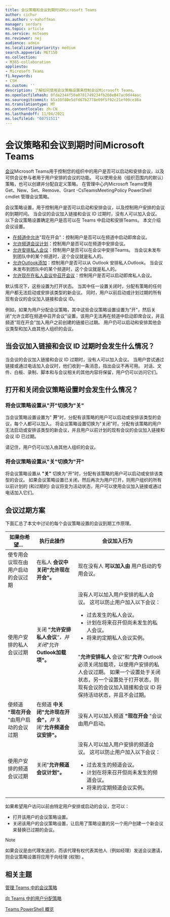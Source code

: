 ```yaml
---
title: 会议策略和会议到期时间Microsoft Teams
author: cichur
ms.author: v-mahoffman
manager: serdars
ms.topic: article
ms.service: msteams
ms.reviewer: nej
audience: admin
ms.localizationpriority: medium
search.appverid: MET150
ms.collection:
- M365-collaboration
appliesto:
- Microsoft Teams
f1.keywords:
- CSH
ms.custom: ''
description: 了解如何使用会议策略设置来控制会议Microsoft Teams。
ms.openlocfilehash: 0fda2344f58a8781749234fb260e847ac0d44aac
ms.sourcegitcommit: 65a10f80e5dfd67b2778e09f5f92c21ef09ce36a
ms.translationtype: MT
ms.contentlocale: zh-CN
ms.lasthandoff: 11/04/2021
ms.locfileid: "60751511"
---
```

# <a name="meeting-policies-and-meeting-expiration-in-microsoft-teams"></a>会议策略和会议到期时间Microsoft Teams

[会议](meeting-policies-overview.md)Microsoft Teams用于控制您的组织中的用户是否可以启动和安排会议，以及可供会议参与者用于用户安排的会议的功能。 可以使用全局（组织范围内的默认）策略，也可以创建并分配自定义策略。 在管理中心内Microsoft Teams使用 Get、New、Set、Remove、Grant [](/powershell/module/skype/new-csteamsmeetingpolicy)-CsTeamsMeetingPolicy PowerShell cmdlet 管理会议策略。 [](/powershell/module/skype/get-csteamsmeetingpolicy) [](/powershell/module/skype/set-csteamsmeetingpolicy) [](/powershell/module/skype/remove-csteamsmeetingpolicy) [](/powershell/module/skype/grant-csteamsmeetingpolicy)

会议策略设置，用于控制用户是否可以启动和安排会议，以及控制用户安排的会议的到期时间。 当会议的会议加入链接和会议 ID 过期时，没有人可以加入会议。 以下会议策略设置确定用户是否可以在 Teams 中启动和安排Teams。 本文介绍会议设置。

- [在频道中允许](meeting-policies-in-teams-general.md#allow-meet-now-in-channels)"现在开会"：控制用户是否可以在频道中启动即席会议。
- [允许频道会议计划](meeting-policies-in-teams-general.md#allow-channel-meeting-scheduling)：控制用户是否可以在频道中安排会议。
- [允许安排私人会议](meeting-policies-in-teams-general.md#allow-scheduling-private-meetings)：控制用户是否可以在会议中安排Teams。 当会议未发布到团队中的某个频道时，这个会议就是私人的。
- [允许Outlook添加](meeting-policies-in-teams-general.md#allow-the-outlook-add-in)：控制用户是否可以从 Outlook 安排私人Outlook。 当会议未发布到团队中的某个频道时，这个会议就是私人的。
- [允许现在在私人会议中召开会议](meeting-policies-in-teams-general.md#allow-meet-now-in-private-meetings)：控制用户是否可以启动即席私人会议。

默认情况下，这些设置为打开状态。 当其中任一设置关闭时，分配有策略的任何用户都无法启动或安排该类型的新会议。 同时，用户以前启动或计划过期的所有现有会议的会议加入链接和会议 ID。

例如，如果为用户分配会议策略，其中这些会议策略设置设置为"开"，然后关闭"允许立即在频道中召开会议"设置，该用户无法再在频道中启动即席会议，并且频道"现在开会"加入用户之前创建的链接已过期。 用户仍可以启动和安排其他会议类型和加入由其他人组织的会议。

## <a name="what-happens-when-the-meeting-join-link-and-conference-id-expire"></a>当会议加入链接和会议 ID 过期时会发生什么情况？

当会议的会议加入链接和会议 ID 过期时，没有人可以加入会议。 当用户尝试通过链接或通过电话加入会议时，他们收到一条消息，指出会议不再可用。 对话、文件、白板、录制、脚本和与会议相关的其他内容将保留，用户仍可以访问它们。

## <a name="what-happens-when-you-turn-on-and-turn-off-a-meeting-policy-setting"></a>打开和关闭会议策略设置时会发生什么情况？

### <a name="switch-a-meeting-policy-setting-from-on-to-off"></a>将会议策略设置从"开"切换为"关"

当会议策略设置设置为" **开**"时，分配有该策略的用户可以启动或安排该类型的会议，每个人都可以加入。 将会议策略设置切换为"关闭"时，分配有该策略的用户无法启动或安排该类型的新会议，并且用户以前计划的现有会议的会议加入链接和会议 ID 已过期。

请记住，用户仍可以加入由其他人组织的会议。

### <a name="switch-a-meeting-policy-setting-from-off-to-on"></a>将会议策略设置从"关"切换为"开"

将会议策略设置从 **"关"** 切换为"开"时，分配有该策略的用户可以启动或安排该类型的会议。 如果会议策略设置已关闭，然后再次为用户打开，则用户组织的所有以前计划的 (和过期的) 会议将变为活动状态，用户可以使用会议加入链接或通过电话加入它们。  

## <a name="meeting-expiration-scenarios"></a>会议过期方案

下面汇总了本文中讨论的每个会议策略设置的会议到期工作原理。

|如果你希望...&nbsp;&nbsp; |执行此操作&nbsp;&nbsp;&nbsp;&nbsp;  |会议加入行为&nbsp;&nbsp;&nbsp;&nbsp;  |
|---------------------------|---------------------|---------|
|使专用会议现在由用户启动的会议过期&nbsp;&nbsp;|在私人 **会议中关闭"允许现在开会"。**&nbsp;&nbsp;|现在没有人 **可以加入由** 用户启动的专用会议。|
|使用户安排的私人会议过期&nbsp;&nbsp;|关闭 **"允许安排私人会议**_"，并关闭_"允许 **Outlook加载项"。** &nbsp;&nbsp;|没有人可以加入用户安排的私人会议。 这可以防止用户加入以下会议：<ul><li>过去发生的私人会议。</li><li>计划在将来召开但尚未发生的私人会议。</li><li>将来的定期私人会议实例。</li></ul><br>"**允许安排私人** 会议"和"**允许** Outlook必须关闭加载项，以使用户安排的私人会议过期。 如果一个设置处于关闭状态，另一个设置处于打开状态，则现有会议的会议加入链接和会议 ID 将保持活动状态，并且不会过期。|
|使频道 **"现在开会** "由用户启动的会议过期&nbsp;&nbsp;|在频道 **中关闭"允许现在开会"，**_并_ 关闭"**允许频道会议安排"。**&nbsp;&nbsp;|没有人可以加入频道 **"现在开会** "会议由用户启动。|
|使用户安排的频道会议过期&nbsp;&nbsp;|关闭"**允许频道会议计划"。**&nbsp;&nbsp;|没有人可以加入用户安排的频道会议。 这可以防止用户加入以下会议：<ul><li>过去发生的频道会议。</li><li>计划在将来召开但尚未发生的频道会议。</li><li>将来的定期频道会议实例。</li></ul>|

如果希望用户访问以前由特定用户安排或启动的会议，您可以：

- 打开该用户的会议策略设置。
- 关闭该用户的会议策略设置，让启用了策略设置的另一个用户创建一个新会议来替换已过期的会议。

> [!NOTE]
> 如果会议是由代理发送的，而该代理有权代表其他人（例如经理）发送会议邀请，则会议策略设置将应用于向经理 (权限) 。

## <a name="related-topics"></a>相关主题

[管理 Teams 中的会议策略](meeting-policies-overview.md)

[向 Teams 中的用户分配策略](policy-assignment-overview.md)

[Teams PowerShell 概览](teams-powershell-overview.md)

